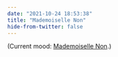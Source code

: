```yaml
---
date: "2021-10-24 18:53:38"
title: "Mademoiselle Non"
hide-from-twitter: false
---
```


(Current mood: [Mademoiselle Non](https://www.independent.co.uk/news/people/profiles/sylvie-guillem-mademoiselle-non-reluctant-diva-dance-9195268.html).)
